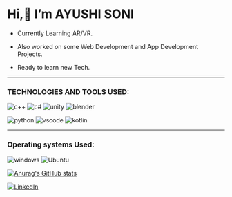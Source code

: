 <h1> Hi,👋 I’m AYUSHI SONI</h1>

*  Currently Learning AR/VR.

*  Also worked on some Web Development and App Development Projects.

*  Ready to learn new Tech.



<hr>



<h3>TECHNOLOGIES AND TOOLS USED:</h3>



![c++](https://img.icons8.com/ios-filled/72/c-plus-plus-logo.png)
![c#](https://img.icons8.com/ios-filled/72/c-sharp-logo.png)
![unity](https://img.icons8.com/ios-filled/72/unity.png)
![blender](https://img.icons8.com/ios-filled/72/blender-3d.png)

![python](https://img.icons8.com/color/72/python.png)
![vscode](https://img.icons8.com/color/72/visual-studio.png)
![kotlin](https://img.icons8.com/color/72/kotlin.png)


<hr>

<h3>Operating systems Used:</h3>

![windows](https://img.icons8.com/color/72/windows-10.png)
![Ubuntu](https://img.icons8.com/color/72/ubuntu--v1.png)

<p align="center">

[![Anurag's GitHub stats](https://github-readme-stats.vercel.app/api?username=ayushi-987)](https://github.com/anuraghazra/github-readme-stats)

</p>

<p align ="center">

[![LinkedIn][3.2]][3]


[3.2]: https://img.icons8.com/ios-filled/72/linkedin.png
</p>

[3.2]: https://img.icons8.com/ios-filled/72/linkedin.png
[3]:https://www.linkedin.com/in/ayushi-soni-13b82a1b2/
